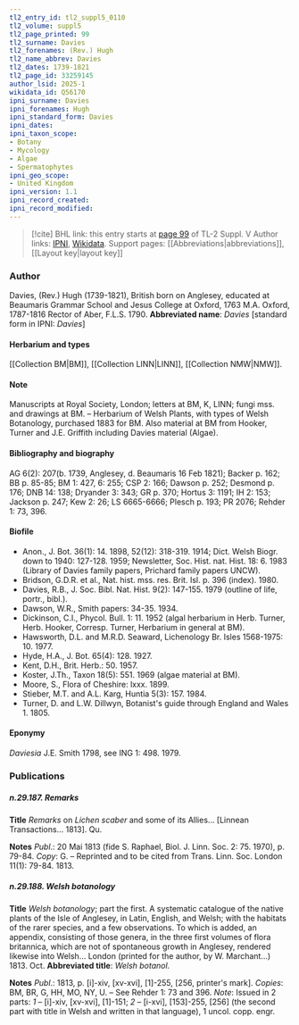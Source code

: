 ```yaml
---
tl2_entry_id: tl2_suppl5_0110
tl2_volume: suppl5
tl2_page_printed: 99
tl2_surname: Davies
tl2_forenames: (Rev.) Hugh
tl2_name_abbrev: Davies
tl2_dates: 1739-1821
tl2_page_id: 33259145
author_lsid: 2025-1
wikidata_id: Q56170
ipni_surname: Davies
ipni_forenames: Hugh
ipni_standard_form: Davies
ipni_dates: 
ipni_taxon_scope: 
- Botany
- Mycology
- Algae
- Spermatophytes
ipni_geo_scope: 
- United Kingdom
ipni_version: 1.1
ipni_record_created: 
ipni_record_modified:
---
```


> [!cite] BHL link: this entry starts at [page 99](https://www.biodiversitylibrary.org/page/33259145) of TL-2 Suppl. V
> Author links: [IPNI](https://www.ipni.org/a/2025-1), [Wikidata](https://www.wikidata.org/wiki/Q56170). Support pages: [[Abbreviations|abbreviations]], [[Layout key|layout key]]

### Author

Davies, (Rev.) Hugh (1739-1821), British born on Anglesey, educated at Beaumaris Grammar School and Jesus College at Oxford, 1763 M.A. Oxford, 1787-1816 Rector of Aber, F.L.S. 1790. 
**Abbreviated name**: *Davies* \[standard form in IPNI: *Davies*\]

#### Herbarium and types

[[Collection BM|BM]], [[Collection LINN|LINN]], [[Collection NMW|NMW]].

#### Note

Manuscripts at Royal Society, London; letters at BM, K, LINN; fungi mss. and drawings at BM. – Herbarium of Welsh Plants, with types of Welsh Botanology, purchased 1883 for BM. Also material at BM from Hooker, Turner and J.E. Griffith including Davies material (Algae).

#### Bibliography and biography

AG 6(2): 207(b. 1739, Anglesey, d. Beaumaris 16 Feb 1821); Backer p. 162; BB p. 85-85; BM 1: 427, 6: 255; CSP 2: 166; Dawson p. 252; Desmond p. 176; DNB 14: 138; Dryander 3: 343; GR p. 370; Hortus 3: 1191; IH 2: 153; Jackson p. 247; Kew 2: 26; LS 6665-6666; Plesch p. 193; PR 2076; Rehder 1: 73, 396.

#### Biofile

- Anon., J. Bot. 36(1): 14. 1898, 52(12): 318-319. 1914; Dict. Welsh Biogr. down to 1940: 127-128. 1959; Newsletter, Soc. Hist. nat. Hist. 18: 6. 1983 (Library of Davies family papers, Prichard family papers UNCW).
- Bridson, G.D.R. et al., Nat. hist. mss. res. Brit. Isl. p. 396 (index). 1980.
- Davies, R.B., J. Soc. Bibl. Nat. Hist. 9(2): 147-155. 1979 (outline of life, portr., bibl.).
- Dawson, W.R., Smith papers: 34-35. 1934.
- Dickinson, C.I., Phycol. Bull. 1: 11. 1952 (algal herbarium in Herb. Turner, Herb. Hooker, Corresp. Turner, Herbarium in general at BM).
- Hawsworth, D.L. and M.R.D. Seaward, Lichenology Br. Isles 1568-1975: 10. 1977.
- Hyde, H.A., J. Bot. 65(4): 128. 1927.
- Kent, D.H., Brit. Herb.: 50. 1957.
- Koster, J.Th., Taxon 18(5): 551. 1969 (algae material at BM).
- Moore, S., Flora of Cheshire: lxxx. 1899.
- Stieber, M.T. and A.L. Karg, Huntia 5(3): 157. 1984.
- Turner, D. and L.W. Dillwyn, Botanist's guide through England and Wales 1. 1805.

#### Eponymy

*Daviesia* J.E. Smith 1798, see ING 1: 498. 1979.

### Publications

##### n.29.187. Remarks

**Title**
*Remarks* on *Lichen scaber* and some of its Allies... \[Linnean Transactions... 1813\]. Qu.

**Notes**
*Publ*.: 20 Mai 1813 (fide S. Raphael, Biol. J. Linn. Soc. 2: 75. 1970), p. 79-84. *Copy*: G. – Reprinted and to be cited from Trans. Linn. Soc. London 11(1): 79-84. 1813.

##### n.29.188. Welsh botanology

**Title**
*Welsh botanology*; part the first. A systematic catalogue of the native plants of the Isle of Anglesey, in Latin, English, and Welsh; with the habitats of the rarer species, and a few observations. To which is added, an appendix, consisting of those genera, in the three first volumes of flora britannica, which are not of spontaneous growth in Anglesey, rendered likewise into Welsh... London (printed for the author, by W. Marchant...) 1813. Oct.
**Abbreviated title**: *Welsh botanol.*

**Notes**
*Publ*.: 1813, p. \[i\]-xiv, \[xv-xvi\], \[1\]-255, \[256, printer's mark\]. *Copies*: BM, BR, G, HH, MO, NY, U. – See Rehder 1: 73 and 396.
*Note*: Issued in 2 parts: *1* – \[i\]-xiv, \[xv-xvi\], \[1\]-151; *2* – \[i-xvi\], \[153\]-255, \[256\] (the second part with title in Welsh and written in that language), 1 uncol. copp. engr.

